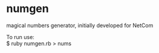 # numgen
magical numbers generator, initially developed for NetCom

To run use:  
    $ ruby numgen.rb > nums
